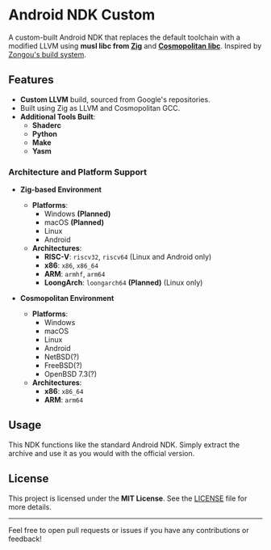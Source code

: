 # Android NDK Custom

A custom-built Android NDK that replaces the default toolchain with a modified LLVM using **musl libc from [Zig](https://ziglang.org)** and **[Cosmopolitan libc](https://justine.lol/cosmopolitan)**. Inspired by [Zongou's build system](https://github.com/zongou/build/tree/main/.github/workflows).

## Features

- **Custom LLVM** build, sourced from Google's repositories.
- Built using Zig as LLVM and Cosmopolitan GCC.
- **Additional Tools Built**:
  - **Shaderc**
  - **Python**
  - **Make**
  - **Yasm**

### Architecture and Platform Support

- **Zig-based Environment**
  - **Platforms**:
    - Windows **(Planned)**
    - macOS **(Planned)**
    - Linux
    - Android
  - **Architectures**:
    - **RISC-V**: `riscv32`, `riscv64` (Linux and Android only)
    - **x86**: `x86`, `x86_64`
    - **ARM**: `armhf`, `arm64`
    - **LoongArch**: `loongarch64` **(Planned)** (Linux only)

- **Cosmopolitan Environment**
  - **Platforms**:
    - Windows
    - macOS
    - Linux
    - Android
    - NetBSD(?)
    - FreeBSD(?)
    - OpenBSD 7.3(?)
  - **Architectures**:
    - **x86**: `x86_64`
    - **ARM**: `arm64`

## Usage

This NDK functions like the standard Android NDK. Simply extract the archive and use it as you would with the official version.

## License

This project is licensed under the **MIT License**. See the [LICENSE](LICENSE) file for more details.

---

Feel free to open pull requests or issues if you have any contributions or feedback!
